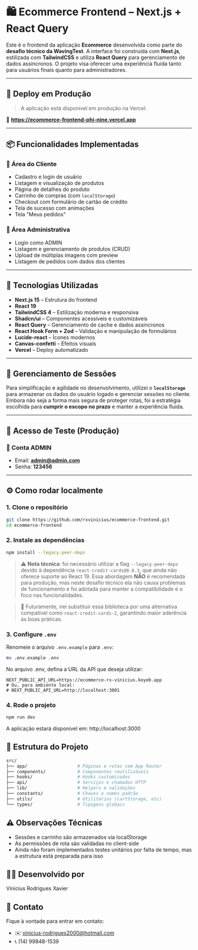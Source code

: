 # 🛍️ Ecommerce Frontend – Next.js + React Query

Este é o frontend da aplicação **Ecommerce** desenvolvida como parte do **desafio técnico da WavingTest**. A interface foi construída com **Next.js**, estilizada com **TailwindCSS** e utiliza **React Query** para gerenciamento de dados assíncronos. O projeto visa oferecer uma experiência fluida tanto para usuários finais quanto para administradores.

---

## 🚀 Deploy em Produção

> A aplicação está disponível em produção na Vercel:

🔗 **https://ecommerce-frontend-phi-nine.vercel.app**

---

## 📦 Funcionalidades Implementadas

### 👤 Área do Cliente

- Cadastro e login de usuário
- Listagem e visualização de produtos
- Página de detalhes do produto
- Carrinho de compras (com `localStorage`)
- Checkout com formulário de cartão de crédito
- Tela de sucesso com animações
- Tela "Meus pedidos"

### 🔐 Área Administrativa

- Login como ADMIN
- Listagem e gerenciamento de produtos (CRUD)
- Upload de múltiplas imagens com preview
- Listagem de pedidos com dados dos clientes

---

## 🔧 Tecnologias Utilizadas

- **Next.js 15** – Estrutura do frontend
- **React 19**
- **TailwindCSS 4** – Estilização moderna e responsiva
- **Shadcn/ui** – Componentes acessíveis e customizáveis
- **React Query** – Gerenciamento de cache e dados assíncronos
- **React Hook Form + Zod** – Validação e manipulação de formulários
- **Lucide-react** – Ícones modernos
- **Canvas-confetti** – Efeitos visuais
- **Vercel** – Deploy automatizado

---

## 💾 Gerenciamento de Sessões

Para simplificação e agilidade no desenvolvimento, utilizei o **`localStorage`** para armazenar os dados do usuário logado e gerenciar sessões no cliente.  
Embora não seja a forma mais segura de proteger rotas, foi a estratégia escolhida para **cumprir o escopo no prazo** e manter a experiência fluida.

---

## 🧪 Acesso de Teste (Produção)

### 👑 Conta ADMIN

- Email: **admin@admin.com**
- Senha: **123456**

---

## ⚙️ Como rodar localmente

### 1. Clone o repositório

```bash
git clone https://github.com/rxvinicius/ecommerce-frontend.git
cd ecommerce-frontend
```

### 2. Instale as dependências

```bash
npm install --legacy-peer-deps
```

> ⚠️ **Nota técnica**: foi necessário utilizar a flag `--legacy-peer-deps` devido à dependência `react-credit-cards@0.8.3`, que ainda não oferece suporte ao React 19.
> Essa abordagem **NÃO** é recomendada para produção, mas neste desafio técnico ela não causa problemas de funcionamento e foi adotada para manter a compatibilidade e o foco nas funcionalidades.

> 📌 Futuramente, irei substituir essa biblioteca por uma alternativa compatível como `react-credit-cards-2`, garantindo maior aderência às boas práticas.

### 3. Configure `.env`

Renomeie o arquivo `.env.example` para `.env`:

```bash
mv .env.example .env
```

No arquivo .env, defina a URL da API que deseja utilizar:

```env
NEXT_PUBLIC_API_URL=https://ecommerce-rx-vinicius.koyeb.app
# Ou, para ambiente local:
# NEXT_PUBLIC_API_URL=http://localhost:3001
```

### 4. Rode o projeto

```bash
npm run dev
```

A aplicação estará disponível em: http://localhost:3000

## 📁 Estrutura do Projeto

```bash
src/
├── app/                   # Páginas e rotas com App Router
├── components/            # Componentes reutilizáveis
├── hooks/                 # Hooks customizados
├── api/                   # Serviços e chamadas HTTP
├── lib/                   # Helpers e validações
├── constants/             # Chaves e nomes padrão
├── utils/                 # Utilitários (cartStorage, etc)
└── types/                 # Tipagens globais
```

## ⚠️ Observações Técnicas

- Sessões e carrinho são armazenados via localStorage
- As permissões de rota são validadas no client-side
- Ainda não foram implementados testes unitários por falta de tempo, mas a estrutura está preparada para isso

## 🙋‍♂️ Desenvolvido por

Vinicius Rodrigues Xavier

## 💬 Contato

Fique à vontade para entrar em contato:

- ✉️ vinicius-rodrigues2000@hotmail.com
- 📞 (14) 99848-1539
